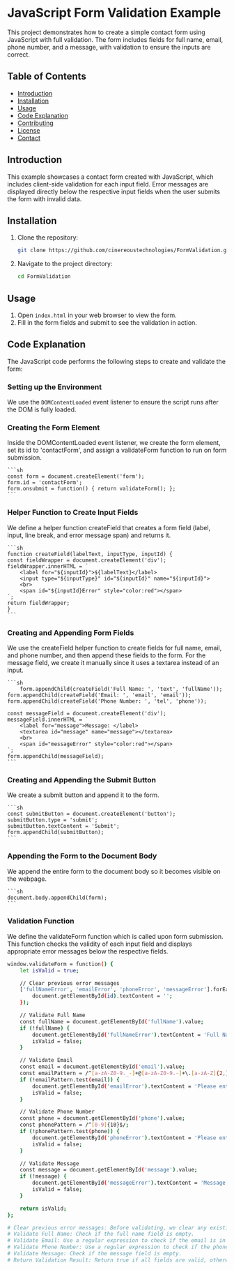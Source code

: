 # JavaScript Form Validation Example

This project demonstrates how to create a simple contact form using JavaScript with full validation. The form includes fields for full name, email, phone number, and a message, with validation to ensure the inputs are correct.

## Table of Contents

- [Introduction](#introduction)
- [Installation](#installation)
- [Usage](#usage)
- [Code Explanation](#code-explanation)
- [Contributing](#contributing)
- [License](#license)
- [Contact](#contact)

## Introduction

This example showcases a contact form created with JavaScript, which includes client-side validation for each input field. Error messages are displayed directly below the respective input fields when the user submits the form with invalid data.

## Installation

1. Clone the repository:
    ```sh
    git clone https://github.com/cinereoustechnologies/FormValidation.git
    ```
2. Navigate to the project directory:
    ```sh
    cd FormValidation
    ```

## Usage

1. Open `index.html` in your web browser to view the form.
2. Fill in the form fields and submit to see the validation in action.

## Code Explanation

The JavaScript code performs the following steps to create and validate the form:

### Setting up the Environment

We use the `DOMContentLoaded` event listener to ensure the script runs after the DOM is fully loaded.

### Creating the Form Element 

Inside the DOMContentLoaded event listener, we create the form element, set its id to 'contactForm', and assign a validateForm function to run on form submission.
 
    ```sh
    const form = document.createElement('form');
    form.id = 'contactForm';
    form.onsubmit = function() { return validateForm(); };
    ```

### Helper Function to Create Input Fields

We define a helper function createField that creates a form field (label, input, line break, and error message span) and returns it.

    ```sh
    function createField(labelText, inputType, inputId) {
    const fieldWrapper = document.createElement('div');
    fieldWrapper.innerHTML = `
        <label for="${inputId}">${labelText}</label>
        <input type="${inputType}" id="${inputId}" name="${inputId}">
        <br>
        <span id="${inputId}Error" style="color:red"></span>
    `;
    return fieldWrapper;
    }
    ```

### Creating and Appending Form Fields

We use the createField helper function to create fields for full name, email, and phone number, and then append these fields to the form. For the message field, we create it manually since it uses a textarea instead of an input.

    ```sh
        form.appendChild(createField('Full Name: ', 'text', 'fullName'));
    form.appendChild(createField('Email: ', 'email', 'email'));
    form.appendChild(createField('Phone Number: ', 'tel', 'phone'));

    const messageField = document.createElement('div');
    messageField.innerHTML = `
        <label for="message">Message: </label>
        <textarea id="message" name="message"></textarea>
        <br>
        <span id="messageError" style="color:red"></span>
    `;
    form.appendChild(messageField);
    ```

### Creating and Appending the Submit Button

We create a submit button and append it to the form.

    ```sh 
    const submitButton = document.createElement('button');
    submitButton.type = 'submit';
    submitButton.textContent = 'Submit';
    form.appendChild(submitButton);
    ```
### Appending the Form to the Document Body

We append the entire form to the document body so it becomes visible on the webpage.

    ```sh
    document.body.appendChild(form);
    ```

### Validation Function

We define the validateForm function which is called upon form submission. This function checks the validity of each input field and displays appropriate error messages below the respective fields.
```sh
window.validateForm = function() {
    let isValid = true;

    // Clear previous error messages
    ['fullNameError', 'emailError', 'phoneError', 'messageError'].forEach(id => {
        document.getElementById(id).textContent = '';
    });

    // Validate Full Name
    const fullName = document.getElementById('fullName').value;
    if (!fullName) {
        document.getElementById('fullNameError').textContent = 'Full Name is required.';
        isValid = false;
    }

    // Validate Email
    const email = document.getElementById('email').value;
    const emailPattern = /^[a-zA-Z0-9._-]+@[a-zA-Z0-9.-]+\.[a-zA-Z]{2,}$/;
    if (!emailPattern.test(email)) {
        document.getElementById('emailError').textContent = 'Please enter a valid email address.';
        isValid = false;
    }

    // Validate Phone Number
    const phone = document.getElementById('phone').value;
    const phonePattern = /^[0-9]{10}$/;
    if (!phonePattern.test(phone)) {
        document.getElementById('phoneError').textContent = 'Please enter a valid 10-digit phone number.';
        isValid = false;
    }

    // Validate Message
    const message = document.getElementById('message').value;
    if (!message) {
        document.getElementById('messageError').textContent = 'Message is required.';
        isValid = false;
    }

    return isValid;
};
```
```sh
# Clear previous error messages: Before validating, we clear any existing error messages.
# Validate Full Name: Check if the full name field is empty.
# Validate Email: Use a regular expression to check if the email is in a valid format.
# Validate Phone Number: Use a regular expression to check if the phone number is a valid 10-digit number.
# Validate Message: Check if the message field is empty.
# Return Validation Result: Return true if all fields are valid, otherwise return false.
```







